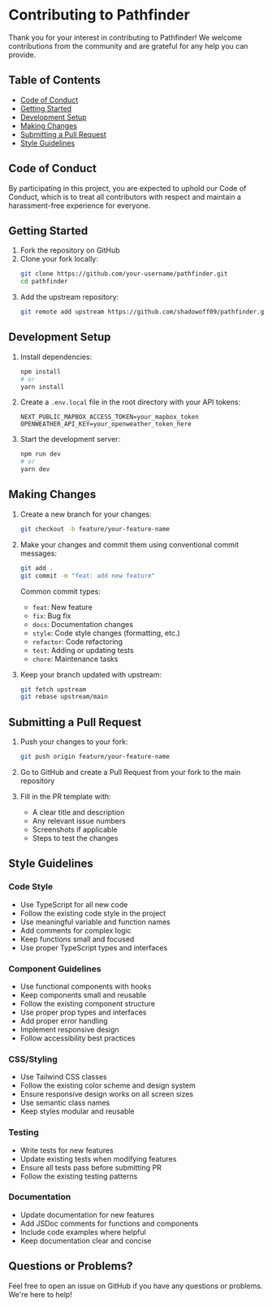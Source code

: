 # Contributing to Pathfinder

Thank you for your interest in contributing to Pathfinder! We welcome contributions from the community and are grateful for any help you can provide.

## Table of Contents

- [Code of Conduct](#code-of-conduct)
- [Getting Started](#getting-started)
- [Development Setup](#development-setup)
- [Making Changes](#making-changes)
- [Submitting a Pull Request](#submitting-a-pull-request)
- [Style Guidelines](#style-guidelines)

## Code of Conduct

By participating in this project, you are expected to uphold our Code of Conduct, which is to treat all contributors with respect and maintain a harassment-free experience for everyone.

## Getting Started

1. Fork the repository on GitHub
2. Clone your fork locally:
   ```bash
   git clone https://github.com/your-username/pathfinder.git
   cd pathfinder
   ```
3. Add the upstream repository:
   ```bash
   git remote add upstream https://github.com/shadowoff09/pathfinder.git
   ```

## Development Setup

1. Install dependencies:
   ```bash
   npm install
   # or
   yarn install
   ```

2. Create a `.env.local` file in the root directory with your API tokens:
   ```
   NEXT_PUBLIC_MAPBOX_ACCESS_TOKEN=your_mapbox_token
   OPENWEATHER_API_KEY=your_openweather_token_here
   ```

3. Start the development server:
   ```bash
   npm run dev
   # or
   yarn dev
   ```

## Making Changes

1. Create a new branch for your changes:
   ```bash
   git checkout -b feature/your-feature-name
   ```

2. Make your changes and commit them using conventional commit messages:
   ```bash
   git add .
   git commit -m "feat: add new feature"
   ```

   Common commit types:
   - `feat`: New feature
   - `fix`: Bug fix
   - `docs`: Documentation changes
   - `style`: Code style changes (formatting, etc.)
   - `refactor`: Code refactoring
   - `test`: Adding or updating tests
   - `chore`: Maintenance tasks

3. Keep your branch updated with upstream:
   ```bash
   git fetch upstream
   git rebase upstream/main
   ```

## Submitting a Pull Request

1. Push your changes to your fork:
   ```bash
   git push origin feature/your-feature-name
   ```

2. Go to GitHub and create a Pull Request from your fork to the main repository
3. Fill in the PR template with:
   - A clear title and description
   - Any relevant issue numbers
   - Screenshots if applicable
   - Steps to test the changes

## Style Guidelines

### Code Style

- Use TypeScript for all new code
- Follow the existing code style in the project
- Use meaningful variable and function names
- Add comments for complex logic
- Keep functions small and focused
- Use proper TypeScript types and interfaces

### Component Guidelines

- Use functional components with hooks
- Keep components small and reusable
- Follow the existing component structure
- Use proper prop types and interfaces
- Add proper error handling
- Implement responsive design
- Follow accessibility best practices

### CSS/Styling

- Use Tailwind CSS classes
- Follow the existing color scheme and design system
- Ensure responsive design works on all screen sizes
- Use semantic class names
- Keep styles modular and reusable

### Testing

- Write tests for new features
- Update existing tests when modifying features
- Ensure all tests pass before submitting PR
- Follow the existing testing patterns

### Documentation

- Update documentation for new features
- Add JSDoc comments for functions and components
- Include code examples where helpful
- Keep documentation clear and concise

## Questions or Problems?

Feel free to open an issue on GitHub if you have any questions or problems. We're here to help!